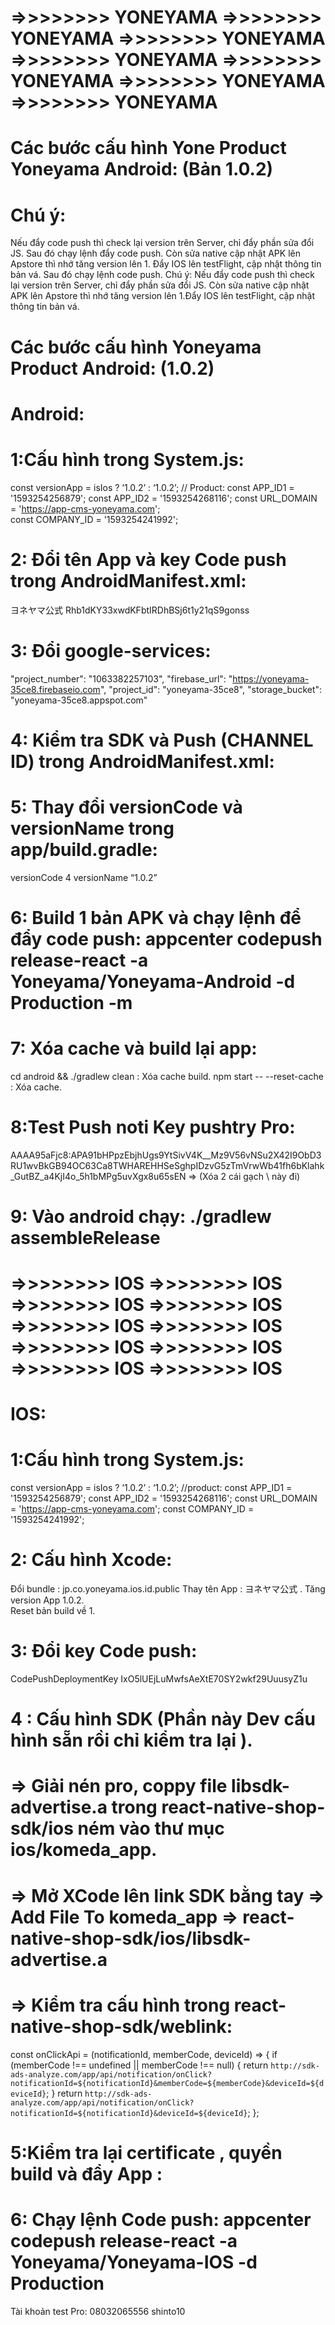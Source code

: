 # =>>>>>>>> YONEYAMA =>>>>>>>> YONEYAMA =>>>>>>>> YONEYAMA =>>>>>>>> YONEYAMA =>>>>>>>> YONEYAMA =>>>>>>>> YONEYAMA =>>>>>>>> YONEYAMA

# Các bước cấu hình Yone Product Yoneyama Android: (Bản 1.0.2)

# Chú ý:

Nếu đẩy code push thì check lại version trên Server, chỉ đẩy phần sửa đổi JS.
Sau đó chạy lệnh đẩy code push.
Còn sửa native cập nhật APK lên Apstore thì nhớ tăng version lên 1.
Đẩy IOS lên testFlight, cập nhật thông tin bản vá.
Sau đó chạy lệnh code push.
Chú ý: Nếu đẩy code push thì check lại version trên Server, chỉ đẩy phần sửa đổi JS.
Còn sửa native cập nhật APK lên Apstore thì nhớ tăng version lên 1.Đẩy IOS lên testFlight, cập nhật thông tin bản vá.

# Các bước cấu hình Yoneyama Product Android: (1.0.2)

# Android:

# 1:Cấu hình trong System.js:

const versionApp = isIos ? ‘1.0.2’ : ‘1.0.2’;
// Product:
const APP_ID1 = '1593254256879';
const APP_ID2 = '1593254268116';
const URL_DOMAIN = 'https://app-cms-yoneyama.com';  
const COMPANY_ID = '1593254241992';

# 2: Đổi tên App và key Code push trong AndroidManifest.xml:

<string name="app_name">ヨネヤマ公式</string>
<string moduleConfig="true" name="CodePushDeploymentKey">Rhb1dKY33xwdKFbtIRDhBSj6t1y21qS9gonss</string>

# 3: Đổi google-services:

"project_number": "1063382257103",
"firebase_url": "https://yoneyama-35ce8.firebaseio.com",
"project_id": "yoneyama-35ce8",
"storage_bucket": "yoneyama-35ce8.appspot.com"

# 4: Kiểm tra SDK và Push (CHANNEL ID) trong AndroidManifest.xml:

 <!-- channel_name -->
  <meta-data android:name="com.dieam.reactnativepushnotification.notification_channel_name" android:value="jp.co.yoneyama.android.dev"/>
    <meta-data android:name="com.dieam.reactnativepushnotification.notification_channel_description" android:value="YOUR NOTIFICATION CHANNEL DESCRIPTION"/>
    <!-- sdk -->
  <meta-data android:name="ads_app_id" android:value="YONE_01"/>
    <meta-data android:name="ads_app_key" android:value=""/>
    <meta-data android:name="ads_app_name" android:value="ヨネヤマプランテーションアプリ"/>
    <meta-data android:name="ads_company_id" android:value="INC_YONEYAMA"/>
    <!-- sdk -->

# 5: Thay đổi versionCode và versionName trong app/build.gradle:

versionCode 4
versionName “1.0.2”

# 6: Build 1 bản APK và chạy lệnh để đẩy code push: appcenter codepush release-react -a Yoneyama/Yoneyama-Android -d Production -m

# 7: Xóa cache và build lại app:

cd android && ./gradlew clean : Xóa cache build.
npm start -- --reset-cache : Xóa cache.

# 8:Test Push noti Key pushtry Pro:

AAAA95aFjc8:APA91bHPpzEbjhUgs9YtSivV4K\_\_Mz9V56vNSu2X42I9ObD3RU1wvBkGB94OC63Ca8TWHAREHHSeSghpIDzvG5zTmVrwWb41fh6bKlahk_GutBZ_a4KjI4o_5h1bMPg5uvXgx8u65sEN
=> (Xóa 2 cái gạch \\ này đi)

# 9: Vào android chạy: ./gradlew assembleRelease

# =>>>>>>>> IOS =>>>>>>>> IOS =>>>>>>>> IOS =>>>>>>>> IOS =>>>>>>>> IOS =>>>>>>>> IOS =>>>>>>>> IOS =>>>>>>>> IOS =>>>>>>>> IOS =>>>>>>>> IOS

# IOS:

# 1:Cấu hình trong System.js:

const versionApp = isIos ? ‘1.0.2’ : ‘1.0.2’;
//product:
const APP_ID1 = '1593254256879';
const APP_ID2 = '1593254268116';
const URL_DOMAIN = 'https://app-cms-yoneyama.com';
const COMPANY_ID = '1593254241992';

# 2: Cấu hình Xcode:

Đổi bundle : jp.co.yoneyama.ios.id.public
Thay tên App : ヨネヤマ公式 .
Tăng version App 1.0.2.  
Reset bản build về 1.

# 3: Đổi key Code push:

<key>CodePushDeploymentKey</key>
<string>IxO5lUEjLuMwfsAeXtE70SY2wkf29UuusyZ1u</string>

# 4 : Cấu hình SDK (Phần này Dev cấu hình sẵn rồi chỉ kiểm tra lại ).

# => Giải nén pro, coppy file libsdk-advertise.a trong react-native-shop-sdk/ios ném vào thư mục ios/komeda_app.

# => Mở XCode lên link SDK bằng tay => Add File To komeda_app => react-native-shop-sdk/ios/libsdk-advertise.a

# => Kiểm tra cấu hình trong react-native-shop-sdk/weblink:

const onClickApi = (notificationId, memberCode, deviceId) => {
if (memberCode !== undefined || memberCode !== null) {
return `http://sdk-ads-analyze.com/app/api/notification/onClick?notificationId=${notificationId}&memberCode=${memberCode}&deviceId=${deviceId}`;
}
return `http://sdk-ads-analyze.com/app/api/notification/onClick?notificationId=${notificationId}&deviceId=${deviceId}`;
};

# 5:Kiểm tra lại certificate , quyền build và đẩy App :

# 6: Chạy lệnh Code push: appcenter codepush release-react -a Yoneyama/Yoneyama-IOS -d Production

Tài khoản test Pro:
08032065556 shinto10
